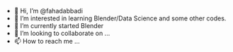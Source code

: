 - 👋 Hi, I’m @fahadabbadi
- 👀 I’m interested in learning Blender/Data Science and some other codes.
- 🌱 I’m currently started Blender
- 💞️ I’m looking to collaborate on ...
- 📫 How to reach me ...

<!---
fahadabbadi/fahadabbadi is a ✨ special ✨ repository because its `README.md` (this file) appears on your GitHub profile.
You can click the Preview link to take a look at your changes.
--->

